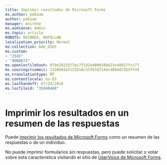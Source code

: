 ```yaml
---
title: Imprimir resultados de Microsoft Forms
ms.author: pebaum
author: pebaum
manager: mnirkhe
ms.audience: Admin
ms.topic: article
ROBOTS: NOINDEX, NOFOLLOW
localization_priority: Normal
ms.collection: Adm_O365
ms.custom:
- "2545"
- "9000672"
ms.openlocfilehash: 979e2923377ec7f1d2a400658bd23c4d817fcc77
ms.sourcegitcommit: 1320693af1222a8c55f67d714dcd084d72b3ffd4
ms.translationtype: MT
ms.contentlocale: es-ES
ms.lasthandoff: 07/24/2019
ms.locfileid: "35849468"
---
```

# <a name="print-results-in-a-summary-of-responses"></a>Imprimir los resultados en un resumen de las respuestas

Puede [imprimir los resultados de Microsoft Forms](https://support.office.com/article/print-a-form-22100b98-ba3c-41c1-9513-f76caca664fc) como un resumen de las respuestas o de un individuo. 

No puede imprimir formularios sin respuestas, pero puede solicitar o votar sobre esta característica visitando el sitio de [UserVoice de Microsoft Forms](https://microsoftforms.uservoice.com/forums/386451-welcome-to-microsoft-forms-suggestion-box).
